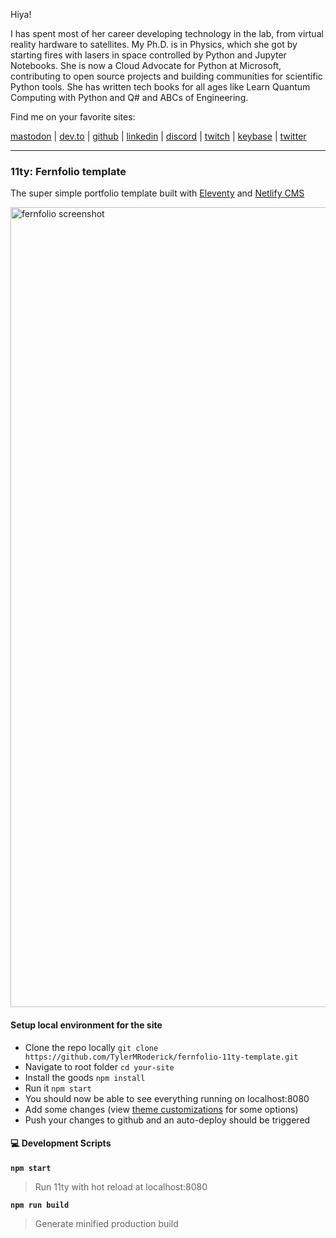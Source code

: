 Hiya!


I has spent most of her career developing technology in the lab, from virtual reality hardware to satellites. My Ph.D. is in Physics, which she got by starting fires with lasers in space controlled by Python and Jupyter Notebooks. She is now a Cloud Advocate for Python at Microsoft, contributing to open source projects and building communities for scientific Python tools. She has written tech books for all ages like Learn Quantum Computing with Python and Q# and ABCs of Engineering.

Find me on your favorite sites:

[mastodon](https://mathstodon.xyz/@crazy4pi314) | [dev.to](https://dev.to/crazy4pi314) | [github](https://github.com/crazy4pi314) | [linkedin](https://www.linkedin.com/in/sckaiser1/) | [discord](https://discord.com/invite/RmReNjt) | [twitch](https://www.twitch.tv/crazy4pi314) | [keybase](https://keybase.io/skaiser) | [twitter](https://twitter.com/crazy4pi314)

---

### 11ty: Fernfolio template
The super simple portfolio template built with [Eleventy](https://www.11ty.io/) and [Netlify CMS](https://www.netlifycms.org/)

<img width="1280" alt="fernfolio screenshot" src="https://raw.githubusercontent.com/TylerMRoderick/fernfolio-11ty-template/master/fernfolio-preview.png">

#### Setup local environment for the site
- Clone the repo locally `git clone https://github.com/TylerMRoderick/fernfolio-11ty-template.git`
- Navigate to root folder `cd your-site`
- Install the goods `npm install`
- Run it `npm start`
- You should now be able to see everything running on localhost:8080
- Add some changes (view [theme customizations](https://fernfolio.netlify.app/posts/theme-customizations/) for some options) 
- Push your changes to github and an auto-deploy should be triggered

#### 💻 Development Scripts

**`npm start`**

> Run 11ty with hot reload at localhost:8080

**`npm run build`**

> Generate minified production build
